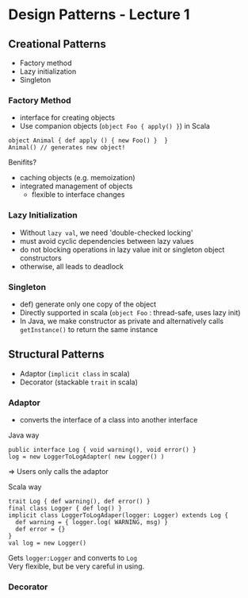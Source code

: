 # Design Patterns - Lecture 1

## Creational Patterns
- Factory method
- Lazy initialization
- Singleton

### Factory Method
- interface for creating objects
- Use companion objects (`object Foo { apply() }`) in Scala
```
object Animal { def apply () { new Foo() }  }
Animal() // generates new object!
```
Benifits?
- caching objects (e.g. memoization)
- integrated management of objects
  - flexible to interface changes
  
### Lazy Initialization
- Without `lazy val`, we need 'double-checked locking'
- must avoid cyclic dependencies between lazy values
- do not blocking operations in lazy value init or singleton object constructors
- otherwise, all leads to deadlock

### Singleton
- def) generate only one copy of the object
- Directly supported in scala (`object Foo` : thread-safe, uses lazy init)
- In Java, we make constructor as private and alternatively calls `getInstance()` to return the same instance

## Structural Patterns
- Adaptor (`implicit class` in scala)
- Decorator (stackable `trait` in scala)

### Adaptor
- converts the interface of a class into another interface

Java way
```
public interface Log { void warning(), void error() }
log = new LoggerToLogAdapter( new Logger() )
```
=> Users only calls the adaptor

Scala way
```
trait Log { def warning(), def error() }
final class Logger { def log() }
implicit class LoggerToLogAdaper(logger: Logger) extends Log {
  def warning = { logger.log( WARNING, msg) }
  def error = {}
}
val log = new Logger()
```
Gets `logger:Logger` and converts to `Log`  
Very flexible, but be very careful in using.

### Decorator


